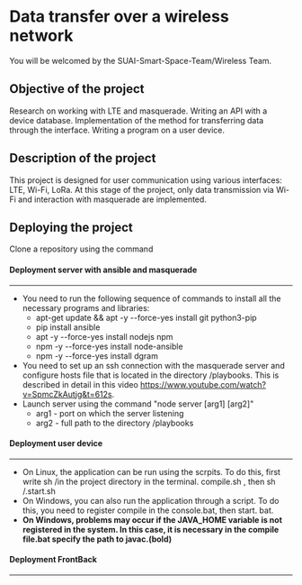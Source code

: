 # Data transfer over a wireless network

You will be welcomed by the SUAI-Smart-Space-Team/Wireless Team. 

## Objective of the project

Research on working with LTE and masquerade. Writing an API with a device database. Implementation of the method for transferring data through the interface. Writing a program on a user device.

## Description of the project 

This project is designed for user communication using various interfaces: LTE, Wi-Fi, LoRa. At this stage of the project, only data transmission via Wi-Fi and interaction with masquerade are implemented.

## Deploying the project 

Clone a repository using the command

#### Deployment server with ansible and masquerade
____
- You need to run the following sequence of commands to install all the necessary programs and libraries:
  - apt-get update && apt -y --force-yes install git python3-pip 
  - pip install ansible
  - apt -y --force-yes install nodejs npm
  - npm -y --force-yes install node-ansible
  - npm -y --force-yes install dgram
- You need to set up an ssh connection with the masquerade server and configure hosts file that is located in the directory /playbooks. This is described in detail in this video https://www.youtube.com/watch?v=SpmcZkAutjg&t=612s.
- Launch server using the command "node server [arg1] [arg2]"
  - arg1 - port on which the server listening
  - arg2 - full path to the directory /playbooks

#### Deployment user device
____
- On Linux, the application can be run using the scrpits. To do this, first write sh /in the project directory in the terminal. compile.sh , then sh /.start.sh 
- On Windows, you can also run the application through a script. To do this, you need to register compile in the console.bat, then start. bat. 
- __On Windows, problems may occur if the JAVA_HOME variable is not registered in the system. In this case, it is necessary in the compile file.bat specify the path to javac.(bold)__

#### Deployment FrontBack
____
